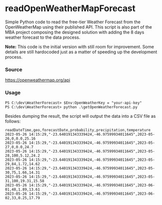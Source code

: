 # readOpenWeatherMapForecast
Simple Python code to read the free-tier Weather Forecast from the OpenWeatherMap using their published API. This script is also part of the MBA project composing the designed solution with adding the 8 days weather forecast to the data process.

**Note:** This code is the initial version with still room for improvement. Some details are still hardocoded just as a matter of speeding up the development process. 

### Source
https://openweathermap.org/api

### Usage
```
PS C:\dev\WeatherForecast> $Env:OpenWeatherKey = "your-api-key"
PS C:\dev\WeatherForecast> python .\getOpenWeatherForecast.py
```

Besides dumping the result, the script will output the data into a CSV file as follows:
```
readDateTime,geo,forecastDate,probability,precipitation,temperature
2023-05-26 14:15:29,"-23.640191343339424,-46.97599934011645",2023-05-26,0,0.0,25.16
2023-05-26 14:15:29,"-23.640191343339424,-46.97599934011645",2023-05-27,0,0.0,24.7
2023-05-26 14:15:29,"-23.640191343339424,-46.97599934011645",2023-05-28,100,5.12,24.2
2023-05-26 14:15:29,"-23.640191343339424,-46.97599934011645",2023-05-29,84,1.72,14.62
2023-05-26 14:15:29,"-23.640191343339424,-46.97599934011645",2023-05-30,75,1.66,14.31
2023-05-26 14:15:29,"-23.640191343339424,-46.97599934011645",2023-05-31,100,19.31,15.58
2023-05-26 14:15:29,"-23.640191343339424,-46.97599934011645",2023-06-01,48,1.89,13.61
2023-05-26 14:15:29,"-23.640191343339424,-46.97599934011645",2023-06-02,33,0.25,17.79
``` 
